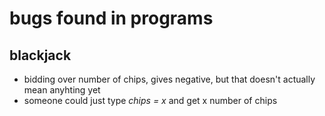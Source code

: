 <h1> bugs found in programs </h1>

<h2> blackjack </h2>

<ul>
<li> bidding over number of chips, gives negative, but that doesn't actually mean anyhting yet </li>
<li> someone could just type <i> chips = x </i> and get x number of chips </li>
</ul>
